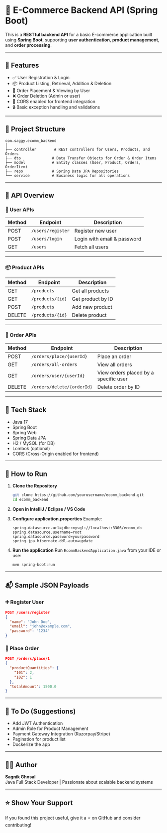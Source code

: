 # 🛒 E-Commerce Backend API (Spring Boot)

This is a **RESTful backend API** for a basic E-commerce application built using **Spring Boot**, supporting **user authentication**, **product management**, and **order processing**.

---

## 🚀 Features

- ✅ User Registration & Login
- 📦 Product Listing, Retrieval, Addition & Deletion
- 🧾 Order Placement & Viewing by User
- ❌ Order Deletion (Admin or user)
- 📡 CORS enabled for frontend integration
- 🔒 Basic exception handling and validations

---

## 📁 Project Structure

```
com.saggy.ecomm_backend
│
├── controller        # REST controllers for Users, Products, and Orders
├── dto              # Data Transfer Objects for Order & Order Items
├── model            # Entity classes (User, Product, Orders, OrderItem)
├── repo             # Spring Data JPA Repositories
└── service          # Business logic for all operations
```

---

## 🧠 API Overview

### 🔐 User APIs

| Method | Endpoint         | Description          |
|--------|------------------|----------------------|
| POST   | `/users/register` | Register new user    |
| POST   | `/users/login`    | Login with email & password |
| GET    | `/users`          | Fetch all users      |

---

### 📦 Product APIs

| Method | Endpoint         | Description          |
|--------|------------------|----------------------|
| GET    | `/products`       | Get all products     |
| GET    | `/products/{id}`  | Get product by ID    |
| POST   | `/products`       | Add new product      |
| DELETE | `/products/{id}`  | Delete product       |

---

### 🧾 Order APIs

| Method   | Endpoint                | Description                          |
|----------|-------------------------|--------------------------------------|
| POST     | `/orders/place/{userId}` | Place an order                       |
| GET      | `/orders/all-orders`     | View all orders                      |
| GET      | `/orders/user/{userId}`  | View orders placed by a specific user|
| DELETE   | `/orders/delete/{orderId}` | Delete order by ID                 |

---

## 🔧 Tech Stack

- Java 17
- Spring Boot
- Spring Web
- Spring Data JPA
- H2 / MySQL (for DB)
- Lombok (optional)
- CORS (Cross-Origin enabled for frontend)

---

## 📌 How to Run

1. **Clone the Repository**
   ```bash
   git clone https://github.com/yourusername/ecomm_backend.git
   cd ecomm_backend
   ```

2. **Open in IntelliJ / Eclipse / VS Code**

3. **Configure application.properties**
   Example:
   ```properties
   spring.datasource.url=jdbc:mysql://localhost:3306/ecomm_db
   spring.datasource.username=root
   spring.datasource.password=yourpassword
   spring.jpa.hibernate.ddl-auto=update
   ```

4. **Run the application**
   Run `EcommBackendApplication.java` from your IDE or use:
   ```bash
   mvn spring-boot:run
   ```

---

## 📬 Sample JSON Payloads

### ➕ Register User
```json
POST /users/register
{
  "name": "John Doe",
  "email": "john@example.com",
  "password": "1234"
}
```

### 🛒 Place Order
```json
POST /orders/place/1
{
  "productQuantities": {
    "101": 2,
    "102": 1
  },
  "totalAmount": 1500.0
}
```

---

## 📎 To Do (Suggestions)
- Add JWT Authentication
- Admin Role for Product Management
- Payment Gateway Integration (Razorpay/Stripe)
- Pagination for product list
- Dockerize the app

---

## 👨‍💻 Author

**Sagnik Ghosal**  
Java Full Stack Developer | Passionate about scalable backend systems

---

## ⭐️ Show Your Support

If you found this project useful, give it a ⭐️ on GitHub and consider contributing!
